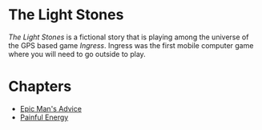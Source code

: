 # The Light Stones

_The Light Stones_ is a fictional story that is playing among the universe of the GPS based game _Ingress_. Ingress was the first mobile computer game where you will need to go outside to play.

# Chapters

* [Epic Man's Advice](the-light-stones---part-1.md)
* [Painful Energy](painful-energy.md)
